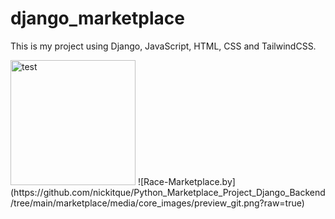 # django_marketplace

This is my project using Django, JavaScript, HTML, CSS and TailwindCSS.

 <img width="200px" src="media/core_images/preview_git.png" alt="test"/>
![Race-Marketplace.by](https://github.com/nickitque/Python_Marketplace_Project_Django_Backend/tree/main/marketplace/media/core_images/preview_git.png?raw=true)
